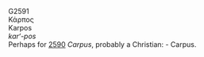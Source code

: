 G2591  
Κάρπος  
Karpos  
*kar‘-pos*  
Perhaps for [2590](g2590) *Carpus*, probably a Christian: - Carpus.  
